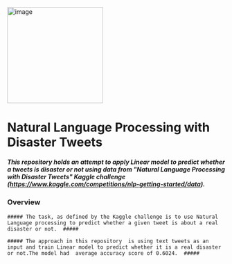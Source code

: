 <img width="221" alt="image" src="https://user-images.githubusercontent.com/89664911/167133072-f666276a-3bf0-48a0-89ce-572d15417ef4.png">

# Natural Language Processing with Disaster Tweets #
  ##### This repository holds an attempt to apply Linear model to predict whether a tweets is  disaster or not using data from "Natural Language Processing with Disaster Tweets" Kaggle challenge (https://www.kaggle.com/competitions/nlp-getting-started/data).
 ### Overview
    
    ##### The task, as defined by the Kaggle challenge is to use Natural Language processing to predict whether a given tweet is about a real disaster or not.  #####
    
    ##### The approach in this repository  is using text tweets as an input and train Linear model to predict whether it is a real disaster or not.The model had  average accuracy score of 0.6024.  #####


